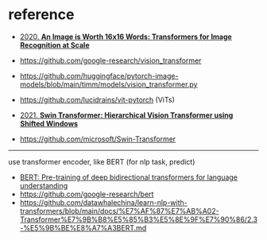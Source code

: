 # reference
- [2020. **An Image is Worth 16x16 Words: Transformers for Image Recognition at Scale**](https://arxiv.org/abs/2010.11929)
- https://github.com/google-research/vision_transformer
- https://github.com/huggingface/pytorch-image-models/blob/main/timm/models/vision_transformer.py
- https://github.com/lucidrains/vit-pytorch (ViTs)

- [2021. **Swin Transformer: Hierarchical Vision Transformer using Shifted Windows**](https://arxiv.org/abs/2103.14030)
- https://github.com/microsoft/Swin-Transformer

------

use transformer encoder, like BERT (for nlp task, predict)
- [BERT: Pre-training of deep bidirectional transformers for language understanding](https://arxiv.org/abs/1810.04805)
- https://github.com/google-research/bert
- https://github.com/datawhalechina/learn-nlp-with-transformers/blob/main/docs/%E7%AF%87%E7%AB%A02-Transformer%E7%9B%B8%E5%85%B3%E5%8E%9F%E7%90%86/2.3-%E5%9B%BE%E8%A7%A3BERT.md
